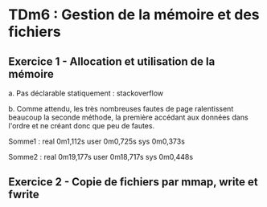 # TDm6 : Gestion de la mémoire et des fichiers

## Exercice 1 - Allocation et utilisation de la mémoire

a. Pas déclarable statiquement : stackoverflow

b. Comme attendu, les très nombreuses fautes de page ralentissent beaucoup la seconde méthode, la première accédant aux données dans l'ordre et ne créant donc que peu de fautes.

Somme1 : 
real	0m1,112s
user	0m0,725s
sys	0m0,373s

Somme2 :
real	0m19,177s
user	0m18,717s
sys	0m0,448s

## Exercice 2 - Copie de fichiers par mmap, write et fwrite